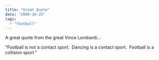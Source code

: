 ```yaml
---
title: "Great Quote"
date: "2009-10-25"
tags:
  - "football"
---
```


A great quote from the great Vince Lombardi...

"Football is not a contact sport.  Dancing is a contact sport.  Football is a collision sport."
